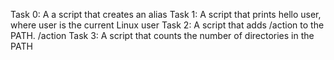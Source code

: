 Task 0:  A a script that creates an alias
Task 1:  A script that prints hello user, where user is the current Linux user
Task 2:  A script that adds /action to the PATH. /action
Task 3:  A script that counts the number of directories in the PATH
